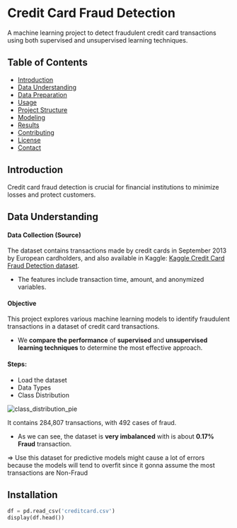 # Credit Card Fraud Detection

A machine learning project to detect fraudulent credit card transactions using both supervised and unsupervised learning techniques.

## Table of Contents

- [Introduction](#introduction)
- [Data Understanding](#data-understanding)
- [Data Preparation](#data-preparation)
- [Usage](#usage)
- [Project Structure](#project-structure)
- [Modeling](#modeling)
- [Results](#results)
- [Contributing](#contributing)
- [License](#license)
- [Contact](#contact)


## Introduction
Credit card fraud detection is crucial for financial institutions to minimize losses and protect customers. 

## Data Understanding

#### Data Collection (Source)
The dataset contains transactions made by credit cards in September 2013 by European cardholders, and also available in Kaggle: [Kaggle Credit Card Fraud Detection dataset](https://www.kaggle.com/mlg-ulb/creditcardfraud). 
- The features include transaction time, amount, and anonymized variables.

#### Objective
This project explores various machine learning models to identify fraudulent transactions in a dataset of credit card transactions. 
- We **compare the performance** of **supervised** and **unsupervised learning techniques** to determine the most effective approach.

#### Steps:
- Load the dataset
- Data Types
- Class Distribution

![class_distribution_pie](https://github.com/user-attachments/assets/031335da-ac64-4231-9b78-a081832d99a8)

It contains 284,807 transactions, with 492 cases of fraud.
- As we can see, the dataset is **very imbalanced** with is about **0.17% Fraud** transaction.
  
=> Use this dataset for predictive models might cause a lot of errors because the models will tend to overfit since it gonna assume the most transactions are Non-Fraud

## Installation
```python
df = pd.read_csv('creditcard.csv')
display(df.head())
```
